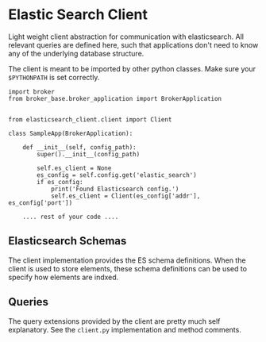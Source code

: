 Elastic Search Client
=====================

Light weight client abstraction for communication with elasticsearch.
All relevant queries are defined here, such that applications don't need to know any of the underlying database structure.

The client is meant to be imported by other python classes. Make sure your `$PYTHONPATH` is set correctly.


```
import broker
from broker_base.broker_application import BrokerApplication


from elasticsearch_client.client import Client

class SampleApp(BrokerApplication):

    def __init__(self, config_path):
        super().__init__(config_path)
        
        self.es_client = None
        es_config = self.config.get('elastic_search')
        if es_config:
            print('Found Elasticsearch config.')
            self.es_client = Client(es_config['addr'], es_config['port'])

    .... rest of your code ....
```


## Elasticsearch Schemas

The client implementation provides the ES schema definitions. When the client is used to store elements, these schema definitions can be used to specify how elements are indxed.

## Queries

The query extensions provided by the client are pretty much self explanatory. See the `client.py` implementation and method comments.
